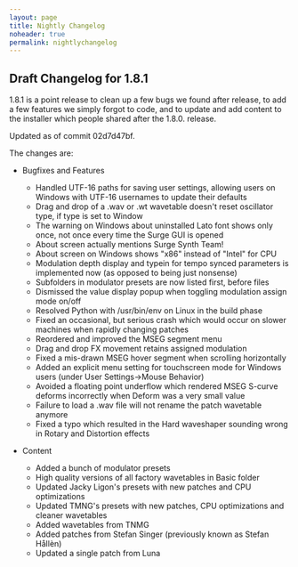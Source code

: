 ```yaml
---
layout: page
title: Nightly Changelog
noheader: true
permalink: nightlychangelog
---
```


## Draft Changelog for 1.8.1

1.8.1 is a point release to clean up a few bugs we found after release, to add a few features we simply forgot to code, and 
to update and add content to the installer which people shared after the 1.8.0. release. 

Updated as of commit 02d7d47bf.

The changes are:

* Bugfixes and Features
   * Handled UTF-16 paths for saving user settings, allowing users on Windows with UTF-16 usernames to update their defaults
   * Drag and drop of a .wav or .wt wavetable doesn't reset oscillator type, if type is set to Window
   * The warning on Windows about uninstalled Lato font shows only once, not once every time the Surge GUI is opened
   * About screen actually mentions Surge Synth Team!
   * About screen on Windows shows "x86" instead of "Intel" for CPU
   * Modulation depth display and typein for tempo synced parameters is implemented now (as opposed to being just nonsense)
   * Subfolders in modulator presets are now listed first, before files
   * Dismissed the value display popup when toggling modulation assign mode on/off
   * Resolved Python with /usr/bin/env on Linux in the build phase
   * Fixed an occasional, but serious crash which would occur on slower machines when rapidly changing patches
   * Reordered and improved the MSEG segment menu
   * Drag and drop FX movement retains assigned modulation
   * Fixed a mis-drawn MSEG hover segment when scrolling horizontally
   * Added an explicit menu setting for touchscreen mode for Windows users (under User Settings->Mouse Behavior)
   * Avoided a floating point underflow which rendered MSEG S-curve deforms incorrectly when Deform was a very small value
   * Failure to load a .wav file will not rename the patch wavetable anymore
   * Fixed a typo which resulted in the Hard waveshaper sounding wrong in Rotary and Distortion effects
   
 * Content
   * Added a bunch of modulator presets
   * High quality versions of all factory wavetables in Basic folder
   * Updated Jacky Ligon's presets with new patches and CPU optimizations
   * Updated TMNG's presets with new patches, CPU optimizations and cleaner wavetables
   * Added wavetables from TNMG
   * Added patches from Stefan Singer (previously known as Stefan Hållèn)
   * Updated a single patch from Luna
   
